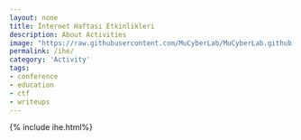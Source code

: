 ```yaml
---
layout: none
title: İnternet Haftası Etkinlikleri
description: About Activities
image: "https://raw.githubusercontent.com/MuCyberLab/MuCyberLab.github.io/master/assets/img/images/MuCyberIHE.jpg"
permalink: /ihe/
category: 'Activity'
tags:
- conference
- education
- ctf
- writeups
---
```

{% include ihe.html%}